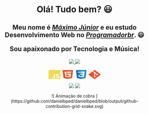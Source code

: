 

<div>
  <h1 align="center">Olá! Tudo bem? 😃️</h1>
  <h2 align="center">Meu nome é <a href="https://www.linkedin.com/in/m%C3%A1ximo-monteiro-da-silva-j%C3%BAnior-9b3591182/"><i> Máximo Júnior</i></a> e eu estudo Desenvolvimento Web no <a href="https://programadorbr.com/"><i>Programadorbr</i></a>. 😃️
  <p align="center"> Sou apaixonado por Tecnologia e Música!
</div>

<div align="center">
  <a href="https://github.com/Maximo-junior">
    <img height="150em" src="https://github-readme-stats.vercel.app/api?username=Maximo-junior&count_private=true&include_all_commits=true&show_icons=true&theme=dracula&hide_border=false&show_owner=true"/>
    <img height="150em" src="https://github-readme-stats.vercel.app/api/top-langs/?username=Maximo-junior&theme=dracula&hide_border=false&&layout=compact"/>
  </a>
</div>
<div align="center" valign="top"><br>
  
 
  <img align="center" alt="Js" height="30" width="40" src="https://raw.githubusercontent.com/devicons/devicon/master/icons/javascript/javascript-plain.svg ">
  <img align="center" alt="HTML" height="30" width="40" src="https://raw.githubusercontent.com/devicons/devicon/master/icons/html5/html5-original.svg ">
  <img align="center" alt="CSS" height="30" width="40" src="https://raw.githubusercontent.com/devicons/devicon/master/icons/css3/css3-original.svg ">
  <img align="center" alt="git" height="30" width="40" src="https://raw.githubusercontent.com/devicons/devicon/master/icons/git/git-original.svg ">
  
<div align="center">

  
  
  <a href="https://www.linkedin.com/in/m%C3%A1ximo-monteiro-da-silva-j%C3%BAnior-9b3591182/" target="_blank"><img src="https://img.shields.io/badge/-LinkedIn-%230077B5?style =for-the-badge&logo=linkedin&logoColor=white" target="_blank"></a>
  <a href="mailto:juniormaxmt@gmail.com"><img src="https://img.shields.io/badge/-Gmail-%23333?style=for-the-badge&logo=gmail&logoColor=white " target="_blank"></a>
</div>
<div align="center">
    ![ Animação de cobra ](https://github.com/danielbped/danielbped/blob/output/github-contribution-grid-snake.svg)
  
  
